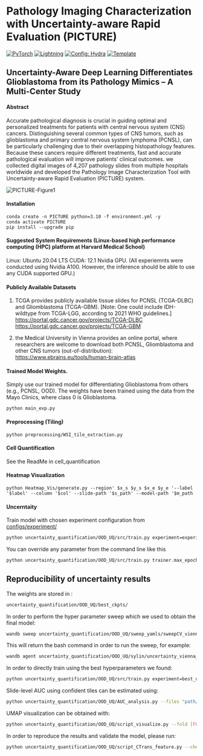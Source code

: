 # Pathology Imaging Characterization with Uncertainty-aware Rapid Evaluation (PICTURE)

<a href="https://pytorch.org/get-started/locally/"><img alt="PyTorch" src="https://img.shields.io/badge/PyTorch-ee4c2c?logo=pytorch&logoColor=white"></a>
<a href="https://pytorchlightning.ai/"><img alt="Lightning" src="https://img.shields.io/badge/-Lightning-792ee5?logo=pytorchlightning&logoColor=white"></a>
<a href="https://hydra.cc/"><img alt="Config: Hydra" src="https://img.shields.io/badge/Config-Hydra-89b8cd"></a>
<a href="https://github.com/ashleve/lightning-hydra-template"><img alt="Template" src="https://img.shields.io/badge/-Lightning--Hydra--Template-017F2F?style=flat&logo=github&labelColor=gray"></a><br>


## Uncertainty-Aware Deep Learning Differentiates Glioblastoma from its Pathology Mimics – A Multi-Center Study
#### Abstract

Accurate pathological diagnosis is crucial in guiding optimal and personalized treatments for patients with central nervous system (CNS) cancers. Distinguishing several common types of CNS tumors, such as glioblastoma and primary central nervous system lymphoma (PCNSL), can be particularly challenging due to their overlapping histopathology features. Because these cancers require different treatments, fast and accurate pathological evaluation will improve patients’ clinical outcomes. we collected digital images of 4,207 pathology slides from multiple hospitals worldwide and developed the Pathology Image Characterization Tool with Uncertainty-aware Rapid Evaluation (PICTURE) system. 

![PICTURE-Figure1](https://github.com/hms-dbmi/PICTURE/assets/31292151/44b2cf1b-4ab7-44a0-b5ad-49eef47f7fbd)

#### Installation

```console
conda create -n PICTURE python=3.10 -f environment.yml -y
conda activate PICTURE
pip install --upgrade pip 
```

#### Suggested System Requirements (Linux-based high performance computing (HPC) platform at Harvard Medical School)
Linux: Ubuntu 20.04 LTS
CUDA: 12.1
Nvidia GPU. (All experiemnts were conducted using Nvidia A100. However, the inference should be able to use any CUDA supported GPU.)

#### Publicly Available Datasets
1. TCGA provides publicly available tissue slides for PCNSL (TCGA-DLBC) and Gliomblastoma (TCGA-GBM). [Note: One could include IDH-wildtype from TCGA-LGG, according to 2021 WHO guidelines.]
https://portal.gdc.cancer.gov/projects/TCGA-DLBC
https://portal.gdc.cancer.gov/projects/TCGA-GBM

2. the Medical University in Vienna provides an online portal, where researchers are welcome to download both PCNSL, Gliomblastoma and other CNS tumors (out-of-distribution):
https://www.ebrains.eu/tools/human-brain-atlas

#### Trained Model Weights.
Simply use our trained model for differentiating Glioblastoma from others (e.g., PCNSL, OOD). The weights have been trained using the data from the Mayo Clinics, where class 0 is Glioblastoma.

```console
python main_exp.py
```

#### Preprocessing (Tiling)

```console
python preprocessing/WSI_tile_extraction.py
```

#### Cell Quantification

See the ReadMe in cell_quantification

#### Heatmap Visualization 

```console
python Heatmap_Vis/generate.py --region' $x_s $y_s $x_e $y_e '--label '$label' --column '$col' --slide-path '$s_path' --model-path '$m_path
```
#### Uncerntaity 

Train model with chosen experiment configuration from [configs/experiment/](configs/experiment/)

```bash
python uncertainty_quantification/OOD_UQ/src/train.py experiment=experiment_name.yaml
```

You can override any parameter from the command line like this

```bash
python uncertainty_quantification/OOD_UQ/src/train.py trainer.max_epochs=20 datamodule.batch_size=64
```

## Reproducibility of uncertainty results

<!-- You can download the weights on [huggingface](https://huggingface.co/raphaelattias/yulab-uncertainty-posterior/blob/main/epoch_031.ckpt). -->
The weights are stored in :
```bash
uncertainty_quantification/OOD_UQ/best_ckpts/
```

In order to perform the hyper parameter sweep which we used to obtain the final model:
```bash
wandb sweep uncertainty_quantification/OOD_UQ/sweep_yamls/sweepCV_vienna_CTransFeature_fold[FOLD].yaml
```
This will return the bash command in order to run the sweep, for example:
```bash
wandb agent uncertainty_quantification/OOD_UQ/sylin/uncertainty_vienna_CTransFeature_wMoreBenign_fold[FOLD]/nqabs50g
```

In order to directly train using the best hyperparameters we found:
```bash
python uncertainty_quantification/OOD_UQ/src/train.py experiment=best_uncertainty_vienna_fold[FOLD].yaml
```

Slide-level AUC using confident tiles can be estimated using:
```bash
python uncertainty_quantification/OOD_UQ/AUC_analysis.py --files "path/to/fold1_prediction.csv" "path/to/fold2_prediction.csv" ... "path/to/fold10_prediction.csv"
```

UMAP visualization can be obtained with:
```bash
python uncertainty_quantification/OOD_UQ/script_visualize.py --fold [FOLD]
```

In order to reproduce the results and validate the model, please run:

```bash 
python uncertainty_quantification/OOD_UQ/script_CTrans_feature.py --checkpoint_path="path/to/checkpoint.ckpt"
```





